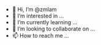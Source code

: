 - 👋 Hi, I’m @zmlam
- 👀 I’m interested in ...
- 🌱 I’m currently learning ...
- 💞️ I’m looking to collaborate on ...
- 📫 How to reach me ...

<!---
zmlam/zmlam is a ✨ special ✨ repository because its `README.md` (this file) appears on your GitHub profile.
You can click the Preview link to take a look at your changes.
--->
